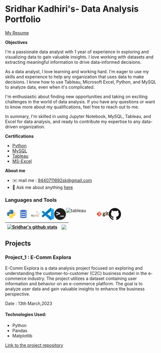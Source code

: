 

# Sridhar Kadhiri's- Data Analysis Portfolio 
[My Resume](https://github.com/SridharKadhiri/SridharKadhiri/blob/main/Kadhiri%20Sridhar.pdf)

**Objectives**

I'm a passionate data analyst with 1 year of experience in exploring and visualizing data to gain valuable insights. I love working with datasets and extracting meaningful information to drive data-informed decisions.

As a data analyst, I love learning and working hard. I'm eager to use my skills and experience to help any organization that uses data to make decisions. I know how to use Tableau, Microsoft Excel, Python, and MySQL to analyze data, even when it's complicated.

I'm enthusiastic about finding new opportunities and taking on exciting challenges in the world of data analysis. If you have any questions or want to know more about my qualifications, feel free to reach out to me.

In summary, I'm skilled in using Jupyter Notebook, MySQL, Tableau, and Excel for data analysis, and ready to contribute my expertise to any data-driven organization.
   
**Certifications**
- [Python](https://skill-lync.com/certification/individual/1u0ol3d4mcs7b8ht)
- [MySQL](https://skill-lync.com/certification/individual/zdbp6lq8cwxno23a)
- [Tableau](https://skill-lync.com/certification/individual/8f6p1gbynudv932o)
- [MS-Excel](https://skill-lync.com/certification/individual/je0ilwavrg94bxc3)


**About me**
- ✉️ mail me : 9440711692sk@gmail.com
- 💬 Ask me about anything [here](https://github.com/SridharKadhiri/SridharKadhiri/issues)

### Languages and Tools
<img align="left" alt="Python" width="40px" src="https://raw.githubusercontent.com/github/explore/80688e429a7d4ef2fca1e82350fe8e3517d3494d/topics/python/python.png" />
<img align="left" alt="SQL" width="40px" src="https://raw.githubusercontent.com/github/explore/80688e429a7d4ef2fca1e82350fe8e3517d3494d/topics/sql/sql.png" />
<img align="left" alt="MySQL" width="40px" src="https://raw.githubusercontent.com/github/explore/80688e429a7d4ef2fca1e82350fe8e3517d3494d/topics/mysql/mysql.png" />
<img align="left" alt="Visual Studio Code" width="40px" src="https://raw.githubusercontent.com/github/explore/80688e429a7d4ef2fca1e82350fe8e3517d3494d/topics/visual-studio-code/visual-studio-code.png" /> 

<img align="left" alt="Terminal" width="40px" src="https://raw.githubusercontent.com/github/explore/80688e429a7d4ef2fca1e82350fe8e3517d3494d/topics/terminal/terminal.png" />

<img align="left" alt="tableau" width="100" src="[https://github.com/melanieshi0120/melanieshi0120/blob/master/images/tableau.jpg](https://www.google.com/url?sa=i&url=https%3A%2F%2Fgithub.com%2Ftableau&psig=AOvVaw2Pbu2IuOHBDrhzbPaq4Y_B&ust=1689928744913000&source=images&cd=vfe&opi=89978449&ved=0CBEQjRxqFwoTCNDho7DxnIADFQAAAAAdAAAAABAE)" />
<img align="left" alt="Git" width="40px" src="https://raw.githubusercontent.com/github/explore/80688e429a7d4ef2fca1e82350fe8e3517d3494d/topics/git/git.png" />
<img align="left" alt="GitHub" width="40px" src="https://raw.githubusercontent.com/github/explore/78df643247d429f6cc873026c0622819ad797942/topics/github/github.png" />

<br />
<br />



| <a href="https://github.com/SridharKadhiri/github-readme-stats"><img align="center" src="https://github-readme-stats.vercel.app/api?username=SridharKadhiri&show_icons=true&include_all_commits=true&theme=buefy&hide_border=true" alt="Sridhar's github stats" /></a> | <a href="https://github.com/SridharKadhiri/github-readme-stats"><img align="center" src="https://github-readme-stats.vercel.app/api/top-langs/?username=SridharKadhiri&layout=compact&theme=buefy&hide_border=true" /></a> |
| ------------- | ------------- |

## Projects

### Project_1 : E-Comm Explora 
E-Comm Explora is a data analysis project focused on exploring and understanding the customer-to-customer (C2C) business model in the e-commerce industry. The project utilizes a dataset containing user information and behavior on an e-commerce platform. The goal is to analyze user data and gain valuable insights to enhance the business perspective.

Date : 13th March,2023
#### Technologies Used:
- Python
- Pandas
- Matplotlib
  
[Link to the project repository](https://github.com/SridharKadhiri/E-Comm_Explora)
